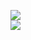[![](https://img.shields.io/badge/Made%20With-Github%20Spray-lightgrey.svg?style=for-the-badge&logo=github)](https://github.com/Annihil/github-spray#6)  
[![](https://i.imgur.com/2DrTn0Z.gif)](https://github.com/Annihil/github-spray)
